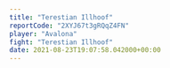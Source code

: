 ```yaml
---
title: "Terestian Illhoof"
reportCode: "2XYJ67t3gRQqZ4FN"
player: "Avalona"
fight: "Terestian Illhoof"
date: 2021-08-23T19:07:58.042000+00:00
---
```

